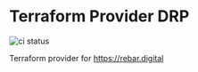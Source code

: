 # Terraform Provider DRP

![ci status](https://travis-ci.com/FilippoProjetto/terraform-provider-drp.svg?branch=master)

Terraform provider for https://rebar.digital
